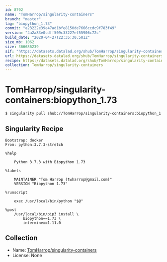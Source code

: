 ```yaml
---
id: 8702
name: "TomHarrop/singularity-containers"
branch: "master"
tag: "biopython_1.73"
commit: "a23222e39e47ad1bfe8150de7666ccdc9f783f49"
version: "4a2a83e0cdff509c33227ef55906c72c"
build_date: "2020-04-27T22:35:30.501Z"
size_mb: 1062
size: 366686239
sif: "https://datasets.datalad.org/shub/TomHarrop/singularity-containers/biopython_1.73/2020-04-27-a23222e3-4a2a83e0/4a2a83e0cdff509c33227ef55906c72c.simg"
url: https://datasets.datalad.org/shub/TomHarrop/singularity-containers/biopython_1.73/2020-04-27-a23222e3-4a2a83e0/
recipe: https://datasets.datalad.org/shub/TomHarrop/singularity-containers/biopython_1.73/2020-04-27-a23222e3-4a2a83e0/Singularity
collection: TomHarrop/singularity-containers
---
```


# TomHarrop/singularity-containers:biopython_1.73

```bash
$ singularity pull shub://TomHarrop/singularity-containers:biopython_1.73
```

## Singularity Recipe

```singularity
Bootstrap: docker
From: python:3.7.3-stretch

%help

    Python 3.7.3 with Biopython 1.73
    
%labels

    MAINTAINER "Tom Harrop (twharrop@gmail.com)"
    VERSION "Biopython 1.73"

%runscript

    exec /usr/local/bin/python "$@"

%post
    /usr/local/bin/pip3 install \
        biopython==1.73 \
        intermine==1.11.0
```

## Collection

 - Name: [TomHarrop/singularity-containers](https://github.com/TomHarrop/singularity-containers)
 - License: None

